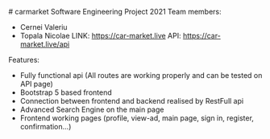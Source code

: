 #   c a r m a r k e t  Software Engineering Project 2021
Team members:
- Cernei Valeriu
- Topala Nicolae
 
LINK: https://car-market.live
API: https://car-market.live/api

Features:
- Fully functional api (All routes are working properly and can be tested on API page)
- Bootstrap 5 based frontend
- Connection between frontend and backend realised by RestFull api
- Advanced Search Engine on the main page
- Frontend working pages (profile, view-ad, main page, sign in, register, confirmation...)
